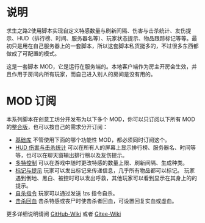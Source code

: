 # 说明

求生之路2使用脚本实现自定义特感数量与刷新间隔、伤害与击杀统计、友伤提示、HUD（排行榜、时间、服务器名等）、玩家状态提示、物品跟踪标记等等。最初只是用在自己服务器上的一套脚本，所以这套脚本私货挺多的，不过很多东西都做成了可配置的模式。

这是一套脚本 MOD，它是运行在服务端的。本地客户端作为房主开房会生效，并且作用于房间内所有玩家，而自己进入别人的房间是没有用的。

# MOD 订阅

本系列脚本在创意工坊分开发布为以下多个 MOD，你可以只订阅以下所有 MOD 的[整合版](https://steamcommunity.com/sharedfiles/filedetails/?id=2587952986)，也可以按自己的需求分开订阅：

*   [基础库](https://steamcommunity.com/sharedfiles/filedetails/?id=2819659703)
	不管使用下面的哪个功能性 MOD，都必须同时订阅这个。
*   [HUD 伤害与击杀统计](https://steamcommunity.com/sharedfiles/filedetails/?id=2819660601)
	可以在所有人的屏幕上显示排行榜、服务器名、时间等等，也可以在聊天窗输出排行榜以及友伤提示。
*   [多特控制](https://steamcommunity.com/sharedfiles/filedetails/?id=2819716701)
	可以在游戏中随时更改特感的数量上限、刷新间隔、生成种类。
*   [标记与提示](https://steamcommunity.com/sharedfiles/filedetails/?edit=true&amp;id=2819717120)
	玩家可以发出标记来传递信息，几乎所有物品都可以标记。
	玩家遇到倒地、黑白、被控时可以发出呼救，其他玩家可以看到显示在其身上的的提示。
*   [自杀指令](https://steamcommunity.com/sharedfiles/filedetails/?id=2819717317)
	玩家可以通过发送 !zs 指令自杀。
*	[击杀回血](https://steamcommunity.com/sharedfiles/filedetails/?id=2956602969)
	击杀特感或丧尸时使击杀者回血，可设置回复实血或虚血。

更多详细说明请阅 [GitHub-Wiki](https://github.com/Lin515/L4D2_LinGe_VScripts/wiki) 或者 [Gitee-Wiki](https://gitee.com/LinGe515/L4D2_LinGe_VScripts/wikis)
